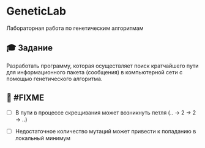 # GeneticLab
Лабораторная работа по генетическим алгоритмам

## 🎓 Задание
Разработать программу, которая осуществляет поиск кратчайшего пути для информационного пакета (сообщения) в компьютерной сети с помощью генетического алгоритма.

## 🐛 #FIXME
- [ ] В пути в процессе скрещивания может возникнуть петля (.. -> 2 -> 2 -> ..)
- [ ] Недостаточное количество мутаций может привести к попаданию в локальный минимум

